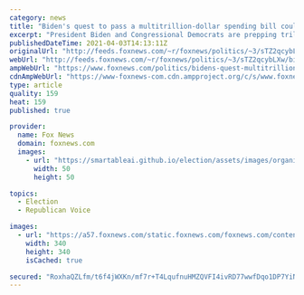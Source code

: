 ```yaml
---
category: news
title: "Biden's quest to pass a multitrillion-dollar spending bill could be imperiled by 'legislative fatigue'"
excerpt: "President Biden and Congressional Democrats are prepping trillions of dollars in new spending."
publishedDateTime: 2021-04-03T14:13:11Z
originalUrl: "http://feeds.foxnews.com/~r/foxnews/politics/~3/sTZ2qcybLXw/bidens-quest-multitrillion-spending-bill-legislative-fatigue"
webUrl: "http://feeds.foxnews.com/~r/foxnews/politics/~3/sTZ2qcybLXw/bidens-quest-multitrillion-spending-bill-legislative-fatigue"
ampWebUrl: "https://www.foxnews.com/politics/bidens-quest-multitrillion-spending-bill-legislative-fatigue.amp"
cdnAmpWebUrl: "https://www-foxnews-com.cdn.ampproject.org/c/s/www.foxnews.com/politics/bidens-quest-multitrillion-spending-bill-legislative-fatigue.amp"
type: article
quality: 159
heat: 159
published: true

provider:
  name: Fox News
  domain: foxnews.com
  images:
    - url: "https://smartableai.github.io/election/assets/images/organizations/foxnews.com-50x50.jpg"
      width: 50
      height: 50

topics:
  - Election
  - Republican Voice

images:
  - url: "https://a57.foxnews.com/static.foxnews.com/foxnews.com/content/uploads/2021/02/340/340/PergramNewPic-e1538074445253.jpg?ve=1&tl=1"
    width: 340
    height: 340
    isCached: true

secured: "RoxhaQZLfm/t6f4jWXKn/mf7r+T4LqufnuHMZQVFI4ivRD77wwfDqo1DP7YiNW00EL+FjJmNvvd+LW6MEFbTaWx0bVgNVwOL4k9acemaYdFpemDggMi8fD2zozgmy1jS2dDTC+OJGFpLsmEYwD6Ciy0LkvMbh+UigdbRjuXytGDoEClB+exSTbR3eENxgZ+oXTegG6srzE2r2+4kP8ijJwjf8Aq02qH6Mj6f9EeyQOufZrB6eyBNB9ffZ3WOOF/WztHFA1/wSA6cmWtTGWclRdfZrttUsGb2TvLsBOMeZatueexjnxhPVV/tIF0jPETHFy1sW8roU1JCuGtOl3YjnOdnpMTeQi921RVBPgB48rc=;Q0YoBzX3FHcHSB2BOixaSA=="
---
```



